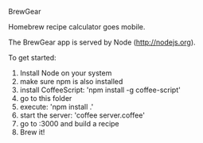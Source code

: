BrewGear

Homebrew recipe calculator goes mobile.

The BrewGear app is served by Node (http://nodejs.org).

To get started:

 1. Install Node on your system
 2. make sure npm is also installed
 3. install CoffeeScript: 'npm install -g coffee-script'
 3. go to this folder
 4. execute: 'npm install .'
 5. start the server: 'coffee server.coffee'
 6. go to <your-ip>:3000 and build a recipe
 7. Brew it!
